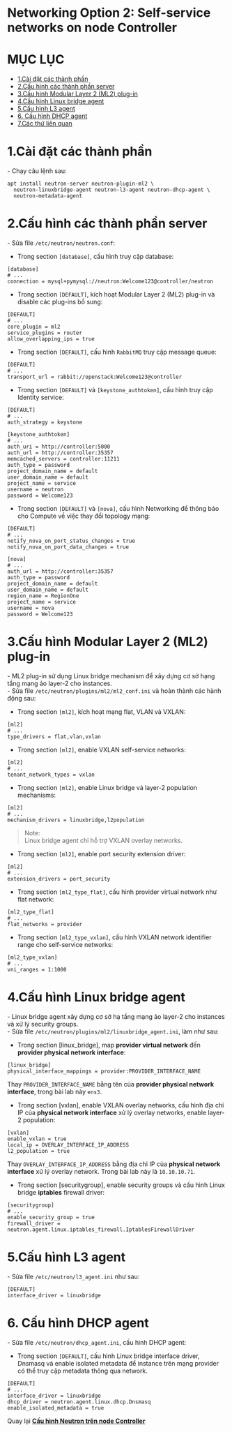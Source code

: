 # Networking Option 2: Self-service networks on node Controller


# MỤC LỤC
- [1.Cài đặt các thành phần](#1)
- [2.Cấu hình các thành phần server](#2)
- [3.Cấu hình Modular Layer 2 (ML2) plug-in](#3)
- [4.Cấu hình Linux bridge agent](#4)
- [5.Cấu hình L3 agent](#5)
- [6. Cấu hình DHCP agent](#6)
- [7.Các thứ liên quan](#7)


<a name="1"></a>

# 1.Cài đặt các thành phần
\- Chạy câu lệnh sau:  
```
apt install neutron-server neutron-plugin-ml2 \
  neutron-linuxbridge-agent neutron-l3-agent neutron-dhcp-agent \
  neutron-metadata-agent
```

<a name="2"></a>

# 2.Cấu hình các thành phần server
\- Sửa file `/etc/neutron/neutron.conf`:  
- Trong section `[database]`, cấu hình truy cập database:  
```
[database]
# ...
connection = mysql+pymysql://neutron:Welcome123@controller/neutron
```

- Trong section `[DEFAULT]`, kích hoạt Modular Layer 2 (ML2) plug-in và disable các plug-ins bổ sung:  
```
[DEFAULT]
# ...
core_plugin = ml2
service_plugins = router
allow_overlapping_ips = true
```

- Trong section `[DEFAULT]`, cấu hình `RabbitMQ` truy cập message queue:  
```
[DEFAULT]
# ...
transport_url = rabbit://openstack:Welcome123@controller
```

- Trong section `[DEFAULT]` và `[keystone_authtoken]`, cấu hình truy cập Identity service:  
```
[DEFAULT]
# ...
auth_strategy = keystone

[keystone_authtoken]
# ...
auth_uri = http://controller:5000
auth_url = http://controller:35357
memcached_servers = controller:11211
auth_type = password
project_domain_name = default
user_domain_name = default
project_name = service
username = neutron
password = Welcome123
```

- Trong section `[DEFAULT]` và `[nova]`, cấu hình Networking để thông báo cho Compute về việc thay đổi topology mạng:  
```
[DEFAULT]
# ...
notify_nova_on_port_status_changes = true
notify_nova_on_port_data_changes = true

[nova]
# ...
auth_url = http://controller:35357
auth_type = password
project_domain_name = default
user_domain_name = default
region_name = RegionOne
project_name = service
username = nova
password = Welcome123
```

<a name="3"></a>

# 3.Cấu hình Modular Layer 2 (ML2) plug-in
\- ML2 plug-in sử dụng Linux bridge mechanism để xây dựng cơ sở hạng tầng mạng ảo layer-2 cho instances.  
\- Sửa file `/etc/neutron/plugins/ml2/ml2_conf.ini` và hoàn thành các hành động sau:  
- Trong section `[ml2]`, kích hoạt mạng flat, VLAN và VXLAN:  
```
[ml2]
# ...
type_drivers = flat,vlan,vxlan
```

- Trong section `[ml2]`, enable VXLAN self-service networks:  
```
[ml2]
# ...
tenant_network_types = vxlan
```

- Trong section `[ml2]`, enable Linux bridge và layer-2 population mechanisms:  
```
[ml2]
# ...
mechanism_drivers = linuxbridge,l2population
```  

>Note:  
>Linux bridge agent chỉ hỗ trợ VXLAN overlay networks.  

- Trong section `[ml2]`, enable port security extension driver:  
```
[ml2]
# ...
extension_drivers = port_security
```

- Trong section `[ml2_type_flat]`, cấu hình provider virtual network như flat network:  
```
[ml2_type_flat]
# ...
flat_networks = provider
```

- Trong section `[ml2_type_vxlan]`, cấu hình VXLAN network identifier range cho self-service networks:  
```
[ml2_type_vxlan]
# ...
vni_ranges = 1:1000
```




<a name="4"></a>

# 4.Cấu hình Linux bridge agent
\- Linux bridge agent xây dựng cơ sở hạ tầng mạng ảo layer-2 cho instances và xử lý security groups.  
\- Sửa file `/etc/neutron/plugins/ml2/linuxbridge_agent.ini`, làm như sau:  
- Trong section [linux_bridge], map **provider virtual network** đến **provider physical network interface**:  
```
[linux_bridge]
physical_interface_mappings = provider:PROVIDER_INTERFACE_NAME
```

Thay `PROVIDER_INTERFACE_NAME` bằng tên của **provider physical network interface**, trong bài lab này `ens3`.  
- Trong section [vxlan], enable VXLAN overlay networks, cấu hình địa chỉ IP của **physical network interface** xử lý overlay networks, enable layer-2 population:  
```
[vxlan]
enable_vxlan = true
local_ip = OVERLAY_INTERFACE_IP_ADDRESS
l2_population = true
```  

Thay `OVERLAY_INTERFACE_IP_ADDRESS` bằng địa chỉ IP của **physical network interface** xử lý overlay network.  Trong bài lab này là `10.10.10.71`.  

- Trong section [securitygroup], enable security groups và cấu hình Linux bridge **iptables** firewall driver:  
```
[securitygroup]
# ...
enable_security_group = true
firewall_driver = neutron.agent.linux.iptables_firewall.IptablesFirewallDriver
```


<a name="5"></a>

# 5.Cấu hình L3 agent 
\- Sửa file `/etc/neutron/l3_agent.ini`  như sau:  
```
[DEFAULT]
interface_driver = linuxbridge
```

<a name="6"></a>

# 6. Cấu hình DHCP agent
\- Sửa file `/etc/neutron/dhcp_agent.ini`, cấu hình DHCP agent:  
- Trong section `[DEFAULT]`, cấu hình Linux bridge interface driver, Dnsmasq và enable isolated metadata để instance trên mạng provider có thể truy cập metadata thông qua network.  

```
[DEFAULT]
# ...
interface_driver = linuxbridge
dhcp_driver = neutron.agent.linux.dhcp.Dnsmasq
enable_isolated_metadata = true
```


Quay lại [**Cấu hình Neutron trên node Controller**](Install_OPS_with_OVS.md#config_neutron_controller)












